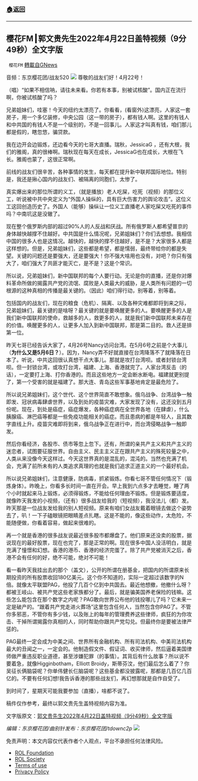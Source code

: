 ###  [:house:返回](README.md)
---


## 樱花FM┃郭文贵先生2022年4月22日盖特视频（9分49秒）全文字版
` 樱花FM` [轉載自GNews](https://gnews.org/zh-hans/2433363/)

音频：东京樱花团/战友520
  ![](https://assets.gnews.org/wp-content/uploads/2022/04/image-3627.png) 
尊敬的战友们好！4月22号！
 
（唱）“如果不相信呐，请往未来看。你若有本事，别被试核酸”。国内正在流行啊，你被试核酸了吗？
 
兄弟姐妹们，哇塞！今天的纽约太漂亮了。你看看，(看窗外)这漂亮，人家这一套房子，用一个多亿装修，中央公园（这一带的房子），都有钱人啊。这里的有钱人和中共国的有钱人不是一个级别的，不是一回事儿。人家这才叫真有钱，咱们那儿都是假的，瞎忽悠，骗贷款。
 
我在边开会边锻炼，还边看今天的七哥大直播。瑞秋，JessicaG ，还有大根，我们的雅阁，真的很棒啊。瑞秋现在每天在成长，JessicaG也在成长，大根在飞长。雅阁也蒙了，这很正常啊。
 
前线的战友们很辛苦，各种事情的发生，每天都在提升新中联邦国际地位。特别是，我还是揪心国内的战友们、被隔离的同胞们，太惨了。
 
真实爆出来的那位所谓的义工，（就是播放）老人吃屎，吃死（视频）的那位义工，听说被中共中央定义为“外国人操纵的，具有巨大伤害力的舆论攻击”。这位义工这回创造历史了。外国人（能够）操纵让一位义工直播老人家吃屎又吃死的事件吗？中南坑这是没辙了。
 
现在整个俄罗斯内部的超过90%人的人反战和厌战。所有俄罗斯人都希望普京的身体越快越撑不住越好。中共国是什么情况呢，兄弟姐妹们？你们去想想。我相信中国的很多人也是这情况。越快的，越快的撑不住越好，是不是？大家很多人都是这样想的。但是，兄弟姐妹们，这些都是希望，都是懦弱，最终带给你的都是失望。关键的问题还是要强大，还是要强大！你不强大啥用也没有，对吧？你只有强大了，咱们强大了共匪才能灭亡，是不是？这是个常识。
 
所以说，兄弟姐妹们，新中国联邦的每个人要行动。无论是你的直播，还是你对爆料革命所做的揭露共产党的流氓、腐败是人类最大的威胁，是人类所有问题的一切根源的这种真相的传播是最关键的。（因此）咱们得行动，别等着，别等着。
 
包括国内的战友们，现在的粮食（危机）、隔离、以及各种灾难都即将到来之际，兄弟姐妹们，最关键的是啥呀？最关键的就是要唤醒更多的人。要唤醒更多的人是我们新中国联邦的使命，救越多的人，救更多的人，就是我们新中国联邦未来存在的价值。唤醒更多的人，让更多人加入到新中国联邦，那是第二目的。救人还是排第一位。
 
昨天七哥已经告诉大家了，4月26号Nancy访问台湾。在5月6号之前是个大事儿（**为什么又是5月6日？**）。因为，Nancy弄不好就直接在台湾降落不了就降落在日本了。听说，中共这回很认真想干点大事儿。那就是攻打台湾呗。或者封锁台湾呗。但一封锁台湾，或攻打台湾，福建、上海、香港就完了。人家台湾反击（的话），一定要打上海、打你香港的。而且这些地方一定会断水断电。福建就更别提了，第一个受害的就是福建了。那大连、青岛这些军事基地肯定是最危险了。
 
所以说兄弟姐妹们，这个世代、这个世界简直不敢想象。俄乌战争、台湾战争一触即发、冠状病毒肆虐世界，以及到处的疫苗灾难，大家发现了没有，这还没到五月份呢。现在，到处是癌症，癌症爆发，各种癌症病在全世界各地（在肆虐），什么胰腺癌、淋巴癌等都是一些免疫功能相关的癌症。而且患病的都是年轻人，且其数字直线上升。疫苗灾难即将到来，俄乌战争正在进行中，而台湾侵略战争一触即发。
 
然后你看经济，各股市、债市等忽上忽下。还有，所谓的亲共产主义和共产主义的迷恋者，试图要征服世界。自由主义、民主主义正在跟共产主义的殊死较量之中，人类从来没像今天这样过。今天这世界真的是混乱的，混沌的。当然也充满了机会，充满了前所未有的人类追求真理的也就是我们追求正道主义的一个最好机会。
 
所以说兄弟姐妹们，注意健康，防病毒，抓紧锻炼。你看七哥不管任何情况下（锻炼身体）。昨晚上，你看多长时间一直在开会。早上我到六点多才去睡觉，睡了两个小时就起来马上锻炼，必须得锻炼，不能给任何理由不锻炼。但是锻炼要适度，就像昨天我发的小视频，（还有）很多战友给我的（短视频），我没法儿（都）发。昨天那是一位战友发给我的别人短视频。原来有咱们女战友戴着眼镜去做这个姿势去了，叭！一下子磕眼镜把眼睛差点扎瞎。这是不能的，像这些动作，太危险，不能随便做，你看着容易，做起来很难的。
 
再一个就是香港的很多战友说最近很多股市都爆盘了。他们原来还没卖的股票，据说现在的最好股票，现在也完了，那是正常的啊。现在很多中国人没活明白，就是充满了憧憬和幻想。香港的港币、香港的经济完蛋了。除了共产党被消灭之后，香港不会有任何的好，绝不可能，绝对不可能！
 
看一看昨天我挂出去的那个（盖文），公开的所谓在册基金，把国内的所谓原来长期投资的所有股票收回180亿美元。这个你不知道的，实际一定超过该数字的N倍。就像太平联盟PAG，他投了几百个亿到中共国去。最近他想撤，他撤什么呀？都被王岐山、被共产党这些老家族都分了。最后，就是骗美国养老保险的钱嘛。这些怎么能包含在那个数字之内呢？PAG敢向世界公布他的钱投哪儿了吗？它未来一定是破产的。“跟着共产党走进火葬场”这里包含任何人，当然包含你PAG了。不管你多邪恶，不管你有多少钱，以及账上的每年的管理费养这些律师，疯狂的为你攻击、干掉所谓揭露你真相的人，同时帮助你跟共产党勾兑。但最终你是要被法律严惩的。
 
PAG最终一定会成为中美之间、世界所有金融机构、所有司法机构、中美司法机构最大的丑闻之一，一定会的。他制造假文件、假证词、收买律师，然后逼着美国律师做严重违反职业道德，甚至涉嫌犯罪（的事情）。其背后有什么故事？所以说不要着急，就像Higginbotham，Elliott Broidy，斯蒂芬汶，他们最后怎么着了？你吴征长俩脑袋呢？你单伟健长仨脑袋呢？这些基金都没披露呢，那都是几百亿几百亿的。不要有任何幻想!我告诉香港的那些战友们，再幻想那就是自作自受了。
 
到时间了，星期天可能我要参加（直播），啥都不说了。
 
稿件仅作参考，最终以郭文贵先生盖特视频内容为准。
 
文字版原文：[郭文贵先生2022年4月22日盖特视频（9分49秒）全文字版](https://gnews.org/zh-hans/2395900/)
 
*编辑：东京樱花团/曲别针发布：东京樱花团/tdownc2p*
 ![](https://assets.gnews.org/wp-content/uploads/2022/03/%E4%BA%8C%E7%BB%B4%E7%A0%81-6.jpg) 

免责声明：本文内容仅代表作者个人观点，平台不承担任何法律风险。
  
- [ROL Foundation](https://rolfoundation.org/)
- [ROL Society](https://rolsociety.org/)
- [Terms of use](https://gnews.org/terms-of-use-3/)
- [Privacy Policy](https://gnews.org/privacy-policy/)
